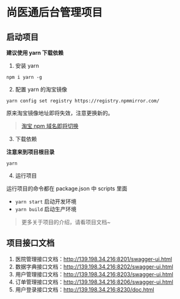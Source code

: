 # 尚医通后台管理项目

## 启动项目

**建议使用 yarn 下载依赖**

1. 安装 yarn

`npm i yarn -g`

2. 配置 yarn 的淘宝镜像

`yarn config set registry https://registry.npmmirror.com/`

原来淘宝镜像地址即将失效，注意更换新的。

> [淘宝 npm 域名即将切换](https://zhuanlan.zhihu.com/p/465424728)

3. 下载依赖

**注意来到项目根目录**

`yarn`

4. 运行项目

运行项目的命令都在 package.json 中 scripts 里面

- `yarn start` 启动开发环境
- `yarn build` 启动生产环境

> 更多关于项目的介绍，请看项目文档~

## 项目接口文档

1. 医院管理接口文档：http://139.198.34.216:8201/swagger-ui.html
2. 数据字典接口文档：http://139.198.34.216:8202/swagger-ui.html
3. 用户管理接口文档：http://139.198.34.216:8203/swagger-ui.html
4. 订单管理接口文档：http://139.198.34.216:8206/swagger-ui.html
5. 用户登录接口文档：http://139.198.34.216:8230/doc.html